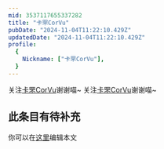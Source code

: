 ```yaml
---
mid: 3537117655337282
title: "卡罘CorVu"
pubDate: "2024-11-04T11:22:10.429Z"
updatedDate: "2024-11-04T11:22:10.429Z"
profile:
  {
    Nickname: ["卡罘CorVu"],
  }
---
```


关注[卡罘CorVu](https://space.bilibili.com/3537117655337282)谢谢喵~ 关注[卡罘CorVu](https://space.bilibili.com/3537117655337282)谢谢喵~

## 此条目有待补充
你可以在[这里](https://github.com/Yuhanawa/VTuber.ICU-Content/edit/master/v/卡罘CorVu/index.md)编辑本文
